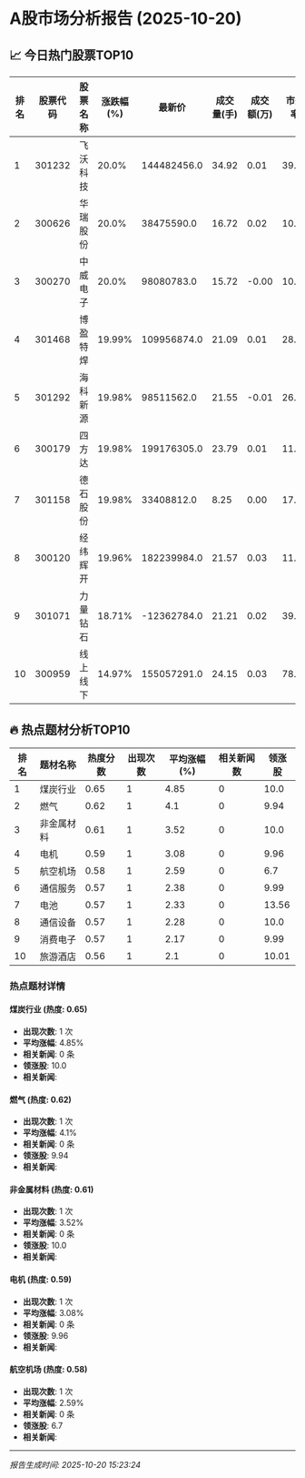 # A股市场分析报告 (2025-10-20)

## 📈 今日热门股票TOP10

| 排名 | 股票代码 | 股票名称 | 涨跌幅(%) | 最新价 | 成交量(手) | 成交额(万) | 市盈率 | 市值(亿) |
|------|----------|----------|-----------|--------|------------|------------|--------|----------|
| 1 | 301232 | 飞沃科技 | 20.0% | 144482456.0 | 34.92 | 0.01 | 39.69 | 0.00 |
| 2 | 300626 | 华瑞股份 | 20.0% | 38475590.0 | 16.72 | 0.02 | 10.77 | -0.00 |
| 3 | 300270 | 中威电子 | 20.0% | 98080783.0 | 15.72 | -0.00 | 10.82 | -0.00 |
| 4 | 301468 | 博盈特焊 | 19.99% | 109956874.0 | 21.09 | 0.01 | 28.21 | -0.00 |
| 5 | 301292 | 海科新源 | 19.98% | 98511562.0 | 21.55 | -0.01 | 26.42 | 0.00 |
| 6 | 300179 | 四方达 | 19.98% | 199176305.0 | 23.79 | 0.01 | 11.9 | -0.00 |
| 7 | 301158 | 德石股份 | 19.98% | 33408812.0 | 8.25 | 0.00 | 17.95 | 0.00 |
| 8 | 300120 | 经纬辉开 | 19.96% | 182239984.0 | 21.57 | 0.03 | 11.16 | -0.00 |
| 9 | 301071 | 力量钻石 | 18.71% | -12362784.0 | 21.21 | 0.02 | 39.89 | -0.00 |
| 10 | 300959 | 线上线下 | 14.97% | 155057291.0 | 24.15 | 0.03 | 78.72 | 0.00 |

## 🔥 热点题材分析TOP10

| 排名 | 题材名称 | 热度分数 | 出现次数 | 平均涨幅(%) | 相关新闻数 | 领涨股 |
|------|----------|----------|----------|-------------|------------|--------|
| 1 | 煤炭行业 | 0.65 | 1 | 4.85 | 0 | 10.0 |
| 2 | 燃气 | 0.62 | 1 | 4.1 | 0 | 9.94 |
| 3 | 非金属材料 | 0.61 | 1 | 3.52 | 0 | 10.0 |
| 4 | 电机 | 0.59 | 1 | 3.08 | 0 | 9.96 |
| 5 | 航空机场 | 0.58 | 1 | 2.59 | 0 | 6.7 |
| 6 | 通信服务 | 0.57 | 1 | 2.38 | 0 | 9.99 |
| 7 | 电池 | 0.57 | 1 | 2.33 | 0 | 13.56 |
| 8 | 通信设备 | 0.57 | 1 | 2.28 | 0 | 10.0 |
| 9 | 消费电子 | 0.57 | 1 | 2.17 | 0 | 9.99 |
| 10 | 旅游酒店 | 0.56 | 1 | 2.1 | 0 | 10.01 |

### 热点题材详情


#### 煤炭行业 (热度: 0.65)
- **出现次数**: 1 次
- **平均涨幅**: 4.85%
- **相关新闻**: 0 条
- **领涨股**: 10.0
- **相关新闻**:

#### 燃气 (热度: 0.62)
- **出现次数**: 1 次
- **平均涨幅**: 4.1%
- **相关新闻**: 0 条
- **领涨股**: 9.94
- **相关新闻**:

#### 非金属材料 (热度: 0.61)
- **出现次数**: 1 次
- **平均涨幅**: 3.52%
- **相关新闻**: 0 条
- **领涨股**: 10.0
- **相关新闻**:

#### 电机 (热度: 0.59)
- **出现次数**: 1 次
- **平均涨幅**: 3.08%
- **相关新闻**: 0 条
- **领涨股**: 9.96
- **相关新闻**:

#### 航空机场 (热度: 0.58)
- **出现次数**: 1 次
- **平均涨幅**: 2.59%
- **相关新闻**: 0 条
- **领涨股**: 6.7
- **相关新闻**:

---
*报告生成时间: 2025-10-20 15:23:24*
